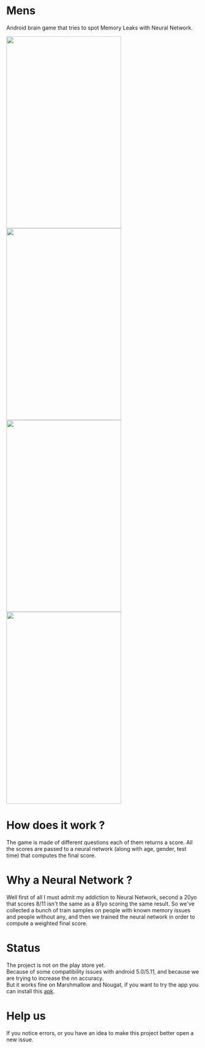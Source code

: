 # Mens
Android brain game that tries to spot Memory Leaks with Neural Network.

<img src="https://user-images.githubusercontent.com/17238972/29034008-224e4d32-7b97-11e7-89b2-e9e57f411e35.png" width=300 height=500 /> <img src="https://user-images.githubusercontent.com/17238972/29034010-2250316a-7b97-11e7-9a03-2c6fb02f5b11.png" width=300 height=500 />
<br />
<img src="https://user-images.githubusercontent.com/17238972/29034009-224ecdf2-7b97-11e7-8870-10d82d5487ab.png" width=300 height=500/> <img src="https://user-images.githubusercontent.com/17238972/29034007-22265dfe-7b97-11e7-9a7d-b4cb7899833e.png" width=300 height=500/>
<br />

# How does it work ?
The game is made of different questions each of them returns a score. All the scores are passed to a neural network (along with age, gender, test time) that computes the final score.

# Why a Neural Network ?
Well first of all I must admit my addiction to Neural Network, second a 20yo that scores 8/11 isn't the same as a 81yo scoring the same result. So we've collected a bunch of train samples on people with known memory issues and people without any, and  then we trained the neural network in order to compute a weighted final score.

# Status
The project is not on the play store yet. <br />Because of some compatibility issues with android 5.0/5.11, and because we are trying to increase the nn accuracy.<br />
But it works fine on Marshmallow and Nougat, if you want to try the app you can install this <a href="https://github.com/PiSimo/Mens/raw/master/apk/app-flavorRelease-release.apk">apk</a>.<br/>

# Help us
If you notice errors, or you have an idea to make this project better open a new issue.<br />


